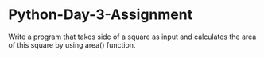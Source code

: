 # Python-Day-3-Assignment
Write a program that takes side of a square as input and calculates the area of this square by using area() function.
